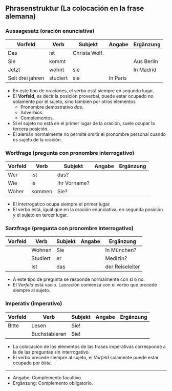 ## Phrasenstruktur (La colocación en la frase alemana)

### Aussagesatz (oración enunciativa)
| Vorfeld          | Verb           | Subjekt      | Angabe    | Ergänzung  |
|------------------|----------------|--------------|-----------|------------|
| Das              | ist            | Christa Wolf.|           |            |
| Sie              | kommt          |              |           | Aus Berlin |
| Jetzt            | wohnt          | sie          |           | In Madrid  |
| Seit drei jahren | studiert       | sie          | In Paris  |            |


* En este tipo de oraciones, el verbo está siempre en segundo lugar.
* El __Vorfeld__, es decir la posición proverbal, puede estar ocupado no solamente por el sujeto, sino tambien por otros elementos
  * Pronombre demostrativo _das_.
  * Adverbios.
  * Complementos.
* Si el sujeto no está en el primer lugar de la oración, suele ocupar la tercera posición.
* El alemán normalmente no permite omitir el pronombre personal cuando es sujeto de la oración.
 
### Wortfrage (pregunta con pronombre interrogativo)
| Vorfeld          | Verb           | Subjekt      | Angabe    | Ergänzung  |
|------------------|----------------|--------------|-----------|------------|
| Wer              | ist            | das?         |           |            |
| Wie              | is             | Ihr Vorname? |           |            |
| Woher            | kommen         | Sie?         |           |            |

* El interrogatico ocupa siempre el primer lugar.
* El verbo está, igual que en la oración enunciativa, en segunda posición y el sujeto en tercer lugar.


### Sarzfrage (pregunta con pronombre interrogativo)
| Vorfeld     | Verb           | Subjekt      | Angabe    | Ergänzung       |
|-------------|----------------|--------------|-----------|-----------------|
|             | Wohnen         | Sie          |           | In München?     |
|             | Studiert       | er           |           | Medizin?        |
|             | Ist            | das          |           | der Reiseleiter |

* A este tipo de pregunta se responde normalmente con si o no.
* El _Vorfeld_ está vacío. Laoración comienza con el verbo que procede siempre al sujeto.


### Imperativ (imperativo)
| Vorfeld     | Verb           | Subjekt      | Angabe    | Ergänzung       |
|-------------|----------------|--------------|-----------|-----------------|
| Bitte       | Lesen          | Sie!         |           |                 |
|             | Buchstabieren  | Sie!         |           |                 |

* La colocación de los elementos de las frases imperativas corresponde a la de las preguntas sin interrogativo.
* El verbo precede siempre al sujeto, el _Vorfeld_ solamente puede estar ocupado por _bitte_.



-----------------------------

* Angabe: Complemento facultivo.
* Ergänzung: Complemento obligatorio.

